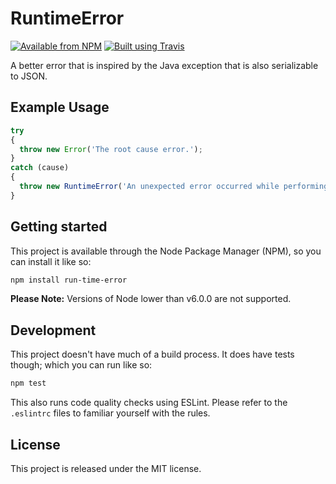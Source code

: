 # RuntimeError

[![Available from NPM](https://img.shields.io/npm/v/run-time-error.svg?maxAge=900)](https://www.npmjs.com/package/run-time-error)
[![Built using Travis](https://img.shields.io/travis/lsphillips/RuntimeError/master.svg?maxAge=900)](https://travis-ci.org/lsphillips/RuntimeError)

A better error that is inspired by the Java exception that is also serializable to JSON.

## Example Usage

``` js
try
{
  throw new Error('The root cause error.');
}
catch (cause)
{
  throw new RuntimeError('An unexpected error occurred while performing an operation.', cause);
}
```

## Getting started

This project is available through the Node Package Manager (NPM), so you can install it like so:

``` sh
npm install run-time-error
```

**Please Note:** Versions of Node lower than v6.0.0 are not supported.

## Development

This project doesn't have much of a build process. It does have tests though; which you can run like so:

``` sh
npm test
```

This also runs code quality checks using ESLint. Please refer to the `.eslintrc` files to familiar yourself with the rules.

## License

This project is released under the MIT license.

